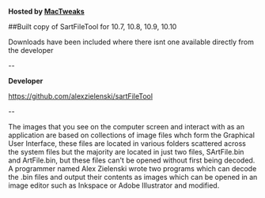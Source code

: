 **Hosted by [MacTweaks](http://www.mactweaks.net)**

##Built copy of SartFileTool for 10.7, 10.8, 10.9, 10.10

Downloads have been included where there isnt one available directly from the developer


--

**Developer**

https://github.com/alexzielenski/sartFileTool

--

The images that you see on the computer screen and interact with as an application are based on collections of image files whch form the Graphical User Interface, these files are located in various folders scattered across the system files but the majority are located in just two files, SArtFile.bin and ArtFile.bin, but these files can't be opened without first being decoded. A programmer named Alex Zielenski wrote two programs which can decode the .bin files and output their contents as images which can be opened in an image editor such as Inkspace or Adobe Illustrator and modified.

